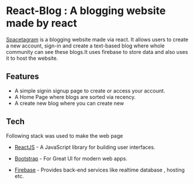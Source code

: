 # React-Blog : A blogging website made by react

[Spacetagram] is a blogging website made via react. It allows users to create a new account, sign-in and create a text-based blog where whole community can see these blogs.It uses firebase to store data and also uses it to host the website.

## Features

- A simple signin signup page to create or access your account.
- A Home Page where blogs are sorted via recency.
- A create new blog where you can create new 


## Tech

Following stack was used to make the web page

- [ReactJS] - A JavaScript library for building user interfaces.
- [Bootstrap] - For Great UI  for modern web apps.
- [Firebase] - Provides back-end services like realtime database , hosting etc.

   [Spacetagram]: <https://blog-via-react.web.app/>
   [Bootstrap]: <https://getbootstrap.com/>
   [ReactJS]: <https://reactjs.org/>
   [Firebase]: <https://firebase.google.com/>
